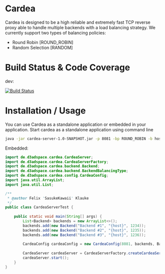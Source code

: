 # Cardea
Cardea is designed to be a high reliable and extremely fast TCP reverse proxy able to handle
multiple backends with a load balancing strategy. We currently support two types of balancing 
policies: 
- Round Robin [ROUND_ROBIN]
- Random Selection [RANDOM]

# Build Status & Code Coverage
dev:

[![Build Status](https://travis-ci.org/D3adspaceEnterprises/cardea.svg?branch=dev)](https://travis-ci.org/D3adspaceEnterprises/cardea)

# Installation / Usage

You can use Cardea as a standalone application or embedded in your application. Start 
cardea as a standalone application using command line
```bash
java -jar cardea-server-1.0-SNAPSHOT.jar -p 8081 -bp ROUND_ROBIN -b host:port,host:port,host:port... 
```

Embedded: 
```java
import de.d3adspace.cardea.CardeaServer;
import de.d3adspace.cardea.CardeaServerFactory;
import de.d3adspace.cardea.backend.Backend;
import de.d3adspace.cardea.backend.BackendBalancingType;
import de.d3adspace.cardea.config.CardeaConfig;
import java.util.ArrayList;
import java.util.List;

/**
 * @author Felix 'SasukeKawaii' Klauke
 */
public class CardeaServerTest {
	
	public static void main(String[] args) {
		List<Backend> backends = new ArrayList<>();
		backends.add(new Backend("Backend #1", "{host}", 1234));
		backends.add(new Backend("Backend #2", "{host}", 1235));
		backends.add(new Backend("Backend #3", "{host}", 1236));
		
		CardeaConfig cardeaConfig = new CardeaConfig(8081, backends, BackendBalancingType.ROUND_ROBIN);
		
		CardeaServer cardeaServer = CardeaServerFactory.createCardeaServer(cardeaConfig);
		cardeaServer.start();
	}
}
```
